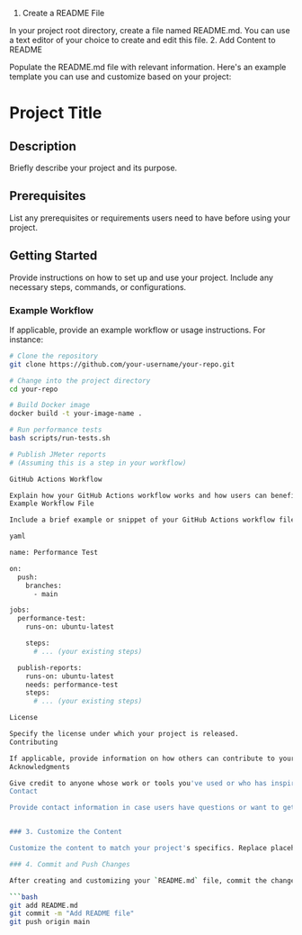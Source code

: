 1. Create a README File

In your project root directory, create a file named README.md. You can use a text editor of your choice to create and edit this file. 2. Add Content to README

Populate the README.md file with relevant information. Here's an example template you can use and customize based on your project:

# Project Title

## Description

Briefly describe your project and its purpose.

## Prerequisites

List any prerequisites or requirements users need to have before using your project.

## Getting Started

Provide instructions on how to set up and use your project. Include any necessary steps, commands, or configurations.

### Example Workflow

If applicable, provide an example workflow or usage instructions. For instance:

````bash
# Clone the repository
git clone https://github.com/your-username/your-repo.git

# Change into the project directory
cd your-repo

# Build Docker image
docker build -t your-image-name .

# Run performance tests
bash scripts/run-tests.sh

# Publish JMeter reports
# (Assuming this is a step in your workflow)

GitHub Actions Workflow

Explain how your GitHub Actions workflow works and how users can benefit from it.
Example Workflow File

Include a brief example or snippet of your GitHub Actions workflow file.

yaml

name: Performance Test

on:
  push:
    branches:
      - main

jobs:
  performance-test:
    runs-on: ubuntu-latest

    steps:
      # ... (your existing steps)

  publish-reports:
    runs-on: ubuntu-latest
    needs: performance-test
    steps:
      # ... (your existing steps)

License

Specify the license under which your project is released.
Contributing

If applicable, provide information on how others can contribute to your project.
Acknowledgments

Give credit to anyone whose work or tools you've used or who has inspired your project.
Contact

Provide contact information in case users have questions or want to get in touch.


### 3. Customize the Content

Customize the content to match your project's specifics. Replace placeholder text with actual information about your project, such as the project title, description, prerequisites, and steps to use the project.

### 4. Commit and Push Changes

After creating and customizing your `README.md` file, commit the changes and push them to your GitHub repository.

```bash
git add README.md
git commit -m "Add README file"
git push origin main
````
